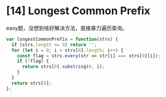 # [14] Longest Common Prefix

easy题，没想到啥好解决方法，直接暴力遍历查询。

```js
var longestCommonPrefix = function(strs) {
  if (strs.length <= 0) return '';
  for (let i = 0; i < strs[0].length; i++) {
    const flag = strs.every(str => str[i] === strs[0][i]);
    if (!flag) {
      return strs[0].substring(0, i);
    }
  }
  return strs[0];
};
```

